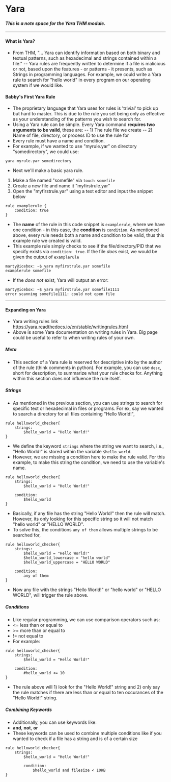 # Yara
#### *This is a note space for the Yara THM module.*
---

#### What is Yara?
- From THM, "... Yara can identify information based on both binary and textual patterns, such as hexadecimal and strings contained within a file."
-- Yara rules are frequently written to determine if a file is malicious or not, based upon the features - or patterns - it presents, such as Strings in programming languages. For example, we could write a Yara rule to search for "hello world" in every program on our operating system if we would like. 

#### Babby's First Yara Rule
- The proprietary language that Yara uses for rules is 'trivial' to pick up but hard to master. This is due to the rule you set being only as effective as your understanding of the patterns you wish to search for.
- Using a Yara rule can be simple. Every Yara command **requires two arguments to be vaild**, these are:
-- 1) The rule file we create
-- 2) Name of file, directory, or process ID to use the rule for
- Every rule must have a name and condition.
- For example, if we wanted to use "myrule.yar" on directory "somedirectory", we could use:
```
yara myrule.yar somedirectory
```
- Next we'll make a basic yara rule.
1) Make a file named "somefile" via ```touch somefile```
2) Create a new file and name it "myfirstrule.yar"
3) Open the "myfirstrule.yar" using a text editor and input the snippet below
```
rule examplerule {
    condition: true
}
```
- The **name** of the rule in this code snippet is ```examplerule```, where we have one condition - in this case, the **condition** is ```condition```. As mentioned above, every rule needs both a name and condition to be valid, thus this example rule we created is valid.
- This example rule simply checks to see if the file/directory/PID that we specify exists via ```condition: true```. If the file *does* exist, we would be given the output of ```examplerule```
``` 
marty@icebox: ~$ yara myfirstrule.yar somefile
examplerule somefile
```
- If the *does not* exist, Yara will output an error:
```
marty@icebox: ~$ yara myfirstrule.yar somefile1111
error scanning somefile1111: could not open file
```
---
#### Expanding on Yara
- Yara writing rules link https://yara.readthedocs.io/en/stable/writingrules.html
- Above is some Yara documentation on writing rules in Yara. Big page could be useful to refer to when writing rules of your own.

##### Meta
- This section of a Yara rule is reserved for descriptive info by the author of the rule (think comments in python). For example, you can use ```desc```, short for description, to summarize what your rule checks for. Anything within this section does not influence the rule itself.

##### Strings
- As mentioned in the previous section, you can use strings to search for specific text or hexadecimal in files or programs. For ex, say we wanted to search a directory for all files containing "Hello World!",
```
rule helloworld_checker{
    strings:
        $hello_world = "Hello World!"
}
```
- We define the keyword ```strings``` where the string we want to search, i.e., "Hello World!" is stored within the variable ```$hello_world```. 
- However, we are missing a condition here to make the rule valid. For this example, to make this string the condition, we need to use the variable's name.
```
rule helloworld_checker{
    strings:
        $hello_world = "Hello World!"
        
    condition:
        $hello_world
}
```
- Basically, if any file has the string "Hello World!" then the rule will match. However, its only looking for this specific string so it will not match "hello world" or "HELLO WORLD".
- To solve this, the conditions ```any of them``` allows multiple strings to be searched for,
```
rule helloworld_checker{
    strings:
        $hello_world = "Hello World!"
        $hello_world_lowercase = "hello world"
		$hello_world_uppercase = "HELLO WORLD"

	condition:
		any of them
}
```
- Now any file with the strings "Hello World!" or "hello world" or "HELLO WORLD", will trigger the rule above.

##### Conditions
- Like regular programming, we can use comparison operators such as:
- <= less than or equal to
- \>= more than or equal to
- != not equal to
- For example:
```
rule helloworld_checker{
	strings:
		$hello_world = "Hello World!"

	condition:
        #hello_world <= 10
}
```
- The rule above will 1) look for the "Hello World!" string and 2) only say the rule matches if there are less than or equal to ten occurances of the "Hello World!" string.

##### Combining Keywords
- Additionally, you can use keywords like:
- **and**, **not**, **or**
- These keywords can be used to combine multiple conditions like if you wanted to check if a file has a string and is of a certain size
```
rule helloworld_checker{
	strings:
		$hello_world = "Hello World!" 
        
        condition:
	        $hello_world and filesize < 10KB 
}
```
